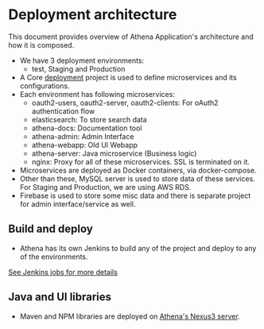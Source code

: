 # Deployment architecture

This document provides overview of Athena Application's architecture and how it is composed.

- We have 3 deployment environments:
    - test, Staging and Production
- A Core [deployment](https://github.com/clarius-athena/deployment) project is used to define microservices and its configurations.
- Each environment has following microservices:
    - oauth2-users, oauth2-server, oauth2-clients: For oAuth2 authentication flow
    - elasticsearch: To store search data
    - athena-docs: Documentation tool
    - athena-admin: Admin Interface
    - athena-webapp: Old UI Webapp
    - athena-server: Java microservice (Business logic)
    - nginx: Proxy for all of these microservices. SSL is terminated on it.
- Microservices are deployed as Docker containers, via docker-compose.
- Other than these, MySQL server is used to store data of these services. For Staging and Production, we are using AWS RDS.
- Firebase is used to store some misc data and there is separate project for admin interface/service as well.

## Build and deploy
- Athena has its own Jenkins to build any of the project and deploy to any of the environments.

[See Jenkins jobs for more details](./guide/setup-jenkins-jobs.md)

## Java and UI libraries
- Maven and NPM libraries are deployed on [Athena's Nexus3 server](./guide/nexus.md).